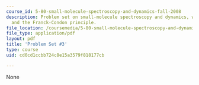 ```yaml
---
course_id: 5-80-small-molecule-spectroscopy-and-dynamics-fall-2008
description: Problem set on small-molecule spectroscopy and dynamics, wave mechanics,
  and the Franck-Condon principle.
file_location: /coursemedia/5-80-small-molecule-spectroscopy-and-dynamics-fall-2008/cd0cd1ccbb724c8e15a3579f818177cb_ps3_1978.pdf
file_type: application/pdf
layout: pdf
title: 'Problem Set #3'
type: course
uid: cd0cd1ccbb724c8e15a3579f818177cb

---
```

None